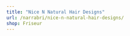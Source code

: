 ```yaml
---
title: "Nice N Natural Hair Designs"
url: /narrabri/nice-n-natural-hair-designs/
shop: Friseur
---
```

